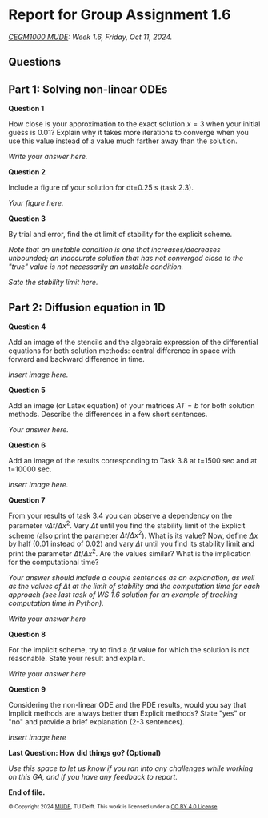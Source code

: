 # Report for Group Assignment 1.6

*[CEGM1000 MUDE](http://mude.citg.tudelft.nl/): Week 1.6, Friday, Oct 11, 2024.*

## Questions

## Part 1: Solving non-linear ODEs

**Question 1**

How close is your approximation to the exact solution $x=3$ when your initial guess is 0.01? Explain why it takes more iterations to converge when you use this value instead of a value much farther away than the solution. 

_Write your answer here._

**Question 2**

Include a figure of your solution for dt=0.25 s (task 2.3). 

_Your figure here._

**Question 3**

By trial and error, find the dt limit of stability for the explicit scheme.

_Note that an unstable condition is one that increases/decreases unbounded; an inaccurate solution that has not converged close to the "true" value is not necessarily an unstable condition._ 

_Sate the stability limit here._

## Part 2: Diffusion equation in 1D

**Question 4**

Add an image of the stencils and the algebraic expression of the differential equations for both solution methods: central difference in space with forward and backward difference in time. 

_Insert image here._

**Question 5**

Add an image (or Latex equation) of your matrices $AT=b$ for both solution methods. Describe the differences in a few short sentences.  

_Your answer here._

**Question 6**

Add an image of the results corresponding to Task 3.8 at t=1500 sec and at t=10000 sec.

_Insert image here._

**Question 7**

From your results of task 3.4 you can observe a dependency on the parameter $\nu \Delta t / \Delta x^2$. Vary $\Delta t$ until you find the stability limit of the Explicit scheme (also print the parameter $\Delta t / \Delta x^2$). What is its value? Now, define $\Delta x$ by half (0.01 instead of 0.02) and vary $\Delta t$ until you find its stability limit and print the parameter $\Delta t / \Delta x^2$. Are the values similar? What is the implication for the computational time?

_Your answer should include a couple sentences as an explanation, as well as the values of $\Delta t$ at the limit of stability and the computation time for each approach (see last task of WS 1.6 solution for an example of tracking computation time in Python)._

_Write your answer here_

**Question 8**

For the implicit scheme, try to find a $\Delta t$ value for which the solution is not reasonable. State your result and explain.

_Write your answer here_

**Question 9**

Considering the non-linear ODE and the PDE results, would you say that Implicit methods are always better than Explicit methods? State "yes" or "no" and provide a brief explanation (2-3 sentences).

_Insert image here_

**Last Question: How did things go? (Optional)**

_Use this space to let us know if you ran into any challenges while working on this GA, and if you have any feedback to report._

**End of file.**

<span style="font-size: 75%">
&copy; Copyright 2024 <a rel="MUDE" href="http://mude.citg.tudelft.nl/">MUDE</a>, TU Delft. This work is licensed under a <a rel="license" href="http://creativecommons.org/licenses/by/4.0/">CC BY 4.0 License</a>.